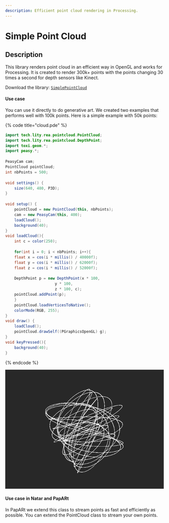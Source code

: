 ```yaml
---
description: Efficient point cloud rendering in Processing.
---
```


# Simple Point Cloud

## Description

This library renders point cloud in an efficient way in OpenGL and works for Processing.  It is created to render 300k+ points with the points changing 30 times a second for depth sensors like Kinect.

Download the library: [`SimplePointCloud`](https://github.com/Rea-lity-Tech/SimplePointCloud/releases/download/1.0/SimplePointCloud.tgz)

#### Use case

You can use it directly to do generative art. We created two examples that performs well with 100k points. Here is a simple example with 50k points: 

{% code title="cloud.pde" %}
```java
import tech.lity.rea.pointcloud.PointCloud;
import tech.lity.rea.pointcloud.DepthPoint;
import toxi.geom.*;
import peasy.*;

PeasyCam cam;
PointCloud pointCloud;
int nbPoints = 500;

void settings() {
    size(640, 480, P3D);
}

void setup() {
    pointCloud = new PointCloud(this, nbPoints);
    cam = new PeasyCam(this, 400);
    loadCloud();
    background(40);
}
void loadCloud(){
    int c = color(250);

    for(int i = 0; i < nbPoints; i++){
	float x = cos(i * millis() / 40000f);
	float y = cos(i * millis() / 62000f);
	float z = cos(i * millis() / 52000f);

	DepthPoint p = new DepthPoint(x * 100,
				      y * 100,
				      z * 100, c);
	pointCloud.addPoint(p);
    }
    pointCloud.loadVerticesToNative();
    colorMode(RGB, 255);
}
void draw() {
    loadCloud();
    pointCloud.drawSelf((PGraphicsOpenGL) g);
}
void keyPressed(){
    background(40);
}
```
{% endcode %}

![Screenshot of the cloud.pde sketch](../.gitbook/assets/image%20%284%29.png)

#### Use case in Natar and PapARt 

In PapARt we extend this class to stream points as fast and efficiently as possible.  You can extend the PointCloud class to stream your own points. 


